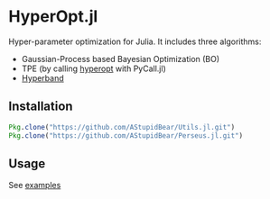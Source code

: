 # HyperOpt.jl

Hyper-parameter optimization for Julia. It includes three algorithms:
- Gaussian-Process based Bayesian Optimization (BO)
- TPE (by calling [hyperopt](https://github.com/hyperopt/hyperopt) with PyCall.jl)
- [Hyperband](https://arxiv.org/abs/1603.06560)

## Installation

```julia
Pkg.clone("https://github.com/AStupidBear/Utils.jl.git")
Pkg.clone("https://github.com/AStupidBear/Perseus.jl.git")
```

## Usage
See [examples]("examples/")
